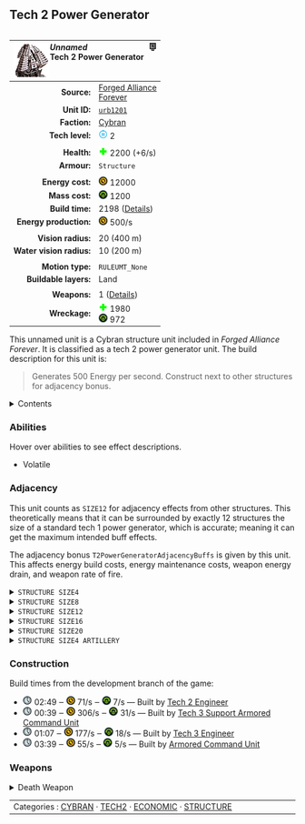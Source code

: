 Tech 2 Power Generator
----
<table align="right">
    <thead>
        <tr>
            <th align="left" colspan="2">
                <img align="left" src="icons/units/URB1201_icon.png" title="The unit icon" /><img align="right" src="icons/strategicicons/icon_structure2_energy_rest.png" title="icon_structure2_energy" /><i>Unnamed</i><br />Tech 2 Power Generator
            </th>
        </tr>
    </thead>
    <tbody>
        <tr>
            <td align="right"><strong>Source:</strong></td>
            <td><a href="Forged Alliance Forever">Forged Alliance<br />Forever</a></td>
        </tr>
        <tr>
            <td align="right"><strong>Unit ID:</strong></td>
            <td><a href="https://github.com/FAForever/fa/D:/faf-development/fa/units/URB1201/URB1201_unit.bp"><code>urb1201</code></a></td>
        </tr>
        <tr>
            <td align="right"><strong>Faction:</strong></td>
            <td><a href="categories.CYBRAN">Cybran</a></td>
        </tr>
        <tr>
            <td align="right"><strong>Tech level:</strong></td>
            <td><img src="icons/T2.png" title="Tech 2" /> 2</td>
        </tr>
        <tr><td align="center" colspan="2"></td></tr>
        <tr>
            <td align="right"><strong>Health:</strong></td>
            <td><img src="icons/health.png" title="Health" /> 2200 (+6/s)</td>
        </tr>
        <tr>
            <td align="right"><strong>Armour:</strong></td>
            <td><code>Structure</code></td>
        </tr>
        <tr><td align="center" colspan="2"></td></tr>
        <tr>
            <td align="right"><strong>Energy cost:</strong></td>
            <td><img src="icons/energy.png" title="Energy" /> 12000</td>
        </tr>
        <tr>
            <td align="right"><strong>Mass cost:</strong></td>
            <td><img src="icons/mass.png" title="Mass" /> 1200</td>
        </tr>
        <tr>
            <td align="right"><strong>Build time:</strong></td>
            <td>2198 (<a href="#construction">Details</a>)</td>
        </tr>
        <tr>
            <td align="right"><strong>Energy production:</strong></td>
            <td><img src="icons/energy.png" title="Energy" /> 500/s</td>
        </tr>
        <tr><td align="center" colspan="2"></td></tr>
        <tr>
            <td align="right"><strong>Vision radius:</strong></td>
            <td> <span title="0.40 km, 0.25 mi">20 (400 m)</span></td>
        </tr>
        <tr>
            <td align="right"><strong>Water vision radius:</strong></td>
            <td> <span title="0.20 km, 0.12 mi">10 (200 m)</span></td>
        </tr>
        <tr><td align="center" colspan="2"></td></tr>
        <tr>
            <td align="right"><strong>Motion type:</strong></td>
            <td><code>RULEUMT_None</code></td>
        </tr>
        <tr>
            <td align="right"><strong>Buildable layers:</strong></td>
            <td>Land</td>
        </tr>
        <tr><td align="center" colspan="2"></td></tr>
        <tr>
            <td align="right"><strong>Weapons:</strong></td>
            <td>1 (<a href="#weapons">Details</a>)</td>
        </tr>
        <tr>
            <td align="right"><strong>Wreckage:</strong></td>
            <td><img src="icons/health.png" title="Health" /> 1980<br /><img src="icons/mass.png" title="Mass" /> 972</td>
        </tr>
    </tbody>
</table>

This unnamed unit is a Cybran structure unit included in *Forged Alliance Forever*.
It is classified as a tech 2 power generator unit.
The build description for this unit is:

<blockquote>Generates 500 Energy per second. Construct next to other structures for adjacency bonus.</blockquote>

<details>
<summary>Contents</summary>

1. – <a href="#abilities">Abilities</a>
2. – <a href="#adjacency">Adjacency</a>
3. – <a href="#construction">Construction</a>
4. – <a href="#weapons">Weapons</a>
</details>

### Abilities
Hover over abilities to see effect descriptions.

* <span title="Has a death weapon">Volatile</span>

### Adjacency
This unit counts as `SIZE12` for adjacency effects from other structures. This theoretically means that it can be surrounded by exactly 12 structures the size of a standard tech 1 power generator, which is accurate; meaning it can get the maximum intended buff effects. 

The adjacency bonus `T2PowerGeneratorAdjacencyBuffs` is given by this unit. This affects energy build costs, energy maintenance costs, weapon energy drain, and weapon rate of fire.

<details>
<summary><code>STRUCTURE SIZE4</code></summary>
<p>
    <table>
        <tr>
            <td align="right"><strong>Energy build costs:</strong></td>
            <td>-1⁄8</td>
        </tr>
        <tr>
            <td align="right"><strong>Energy maintenance costs:</strong></td>
            <td>-1⁄8</td>
        </tr>
        <tr>
            <td align="right"><strong>Weapon energy drain:</strong></td>
            <td>-1⁄20</td>
        </tr>
    </table>
</p>
</details>


<details>
<summary><code>STRUCTURE SIZE8</code></summary>
<p>
    <table>
        <tr>
            <td align="right"><strong>Energy build costs:</strong></td>
            <td>-1⁄8</td>
        </tr>
        <tr>
            <td align="right"><strong>Energy maintenance costs:</strong></td>
            <td>-1⁄8</td>
        </tr>
        <tr>
            <td align="right"><strong>Weapon energy drain:</strong></td>
            <td>-1⁄20</td>
        </tr>
        <tr>
            <td align="right"><strong>Weapon rate of fire:</strong></td>
            <td>-1⁄16</td>
        </tr>
    </table>
</p>
</details>


<details>
<summary><code>STRUCTURE SIZE12</code></summary>
<p>
    <table>
        <tr>
            <td align="right"><strong>Energy build costs:</strong></td>
            <td>-1⁄8</td>
        </tr>
        <tr>
            <td align="right"><strong>Energy maintenance costs:</strong></td>
            <td>-1⁄8</td>
        </tr>
        <tr>
            <td align="right"><strong>Weapon energy drain:</strong></td>
            <td>-1⁄20</td>
        </tr>
        <tr>
            <td align="right"><strong>Weapon rate of fire:</strong></td>
            <td>-1⁄16</td>
        </tr>
    </table>
</p>
</details>


<details>
<summary><code>STRUCTURE SIZE16</code></summary>
<p>
    <table>
        <tr>
            <td align="right"><strong>Energy build costs:</strong></td>
            <td>-1⁄8</td>
        </tr>
        <tr>
            <td align="right"><strong>Energy maintenance costs:</strong></td>
            <td>-1⁄8</td>
        </tr>
        <tr>
            <td align="right"><strong>Weapon energy drain:</strong></td>
            <td>-1⁄20</td>
        </tr>
        <tr>
            <td align="right"><strong>Weapon rate of fire:</strong></td>
            <td>-1⁄16</td>
        </tr>
    </table>
</p>
</details>


<details>
<summary><code>STRUCTURE SIZE20</code></summary>
<p>
    <table>
        <tr>
            <td align="right"><strong>Energy build costs:</strong></td>
            <td>-1⁄8</td>
        </tr>
        <tr>
            <td align="right"><strong>Energy maintenance costs:</strong></td>
            <td>-1⁄8</td>
        </tr>
        <tr>
            <td align="right"><strong>Weapon energy drain:</strong></td>
            <td>-1⁄20</td>
        </tr>
        <tr>
            <td align="right"><strong>Weapon rate of fire:</strong></td>
            <td>-1⁄40</td>
        </tr>
    </table>
</p>
</details>


<details>
<summary><code>STRUCTURE SIZE4 ARTILLERY</code></summary>
<p>
    <table>
        <tr>
            <td align="right"><strong>Weapon rate of fire:</strong></td>
            <td>-1⁄16</td>
        </tr>
    </table>
</p>
</details>


### Construction
Build times from the development branch of the game:
* <img src="icons/time.png" title="Time" /> 02:49 ‒ <img src="icons/energy.png" title="Energy" /> 71/s ‒ <img src="icons/mass.png" title="Mass" /> 7/s — Built by <a href="URL0208">Tech 2 Engineer</a>
* <img src="icons/time.png" title="Time" /> 00:39 ‒ <img src="icons/energy.png" title="Energy" /> 306/s ‒ <img src="icons/mass.png" title="Mass" /> 31/s — Built by <a href="URL0301">Tech 3 Support Armored Command Unit</a>
* <img src="icons/time.png" title="Time" /> 01:07 ‒ <img src="icons/energy.png" title="Energy" /> 177/s ‒ <img src="icons/mass.png" title="Mass" /> 18/s — Built by <a href="URL0309">Tech 3 Engineer</a>
* <img src="icons/time.png" title="Time" /> 03:39 ‒ <img src="icons/energy.png" title="Energy" /> 55/s ‒ <img src="icons/mass.png" title="Mass" /> 5/s — Built by <a href="URL0001">Armored Command Unit</a>

### Weapons
<details>
<summary>Death Weapon</summary>
<p>
    <table>
        <tr>
            <td align="right"><strong>Damage:</strong></td>
            <td>1500</td>
        </tr>
        <tr>
            <td align="right"><strong>Damage radius:</strong></td>
            <td> <span title="0.10 km, 0.06 mi">5 (100 m)</span></td>
        </tr>
        <tr>
            <td align="right"><strong>Damage type:</strong></td>
            <td><code>DeathExplosion</code></td>
        </tr>
        <tr>
            <td align="right"><strong>Flags:</strong></td>
            <td>Damage friendly</td>
        </tr>
    </table>
</p>
</details>


<table align="center">
<td width="1215px">Categories : 
<a href="categories.CYBRAN">CYBRAN</a> · 
<a href="_categories.TECH2">TECH2</a> · 
<a href="_categories.ECONOMIC">ECONOMIC</a> · 
<a href="_categories.STRUCTURE">STRUCTURE</a></td>
</table>
